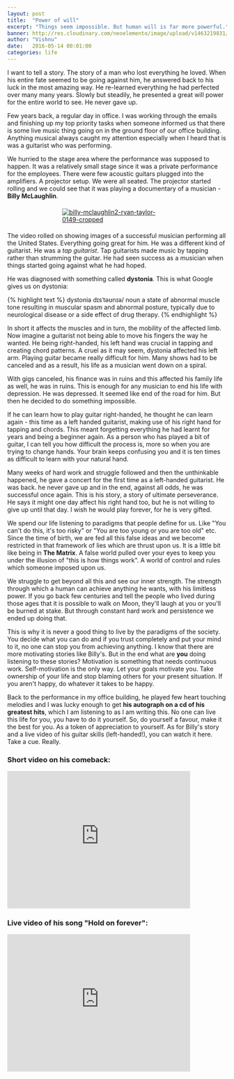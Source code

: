 ```yaml
---
layout: post
title:  "Power of will"
excerpt: "Things seem impossible. But human will is far more powerful."
banner: http://res.cloudinary.com/neoelemento/image/upload/v1463219831/blog/power_of_will-min.jpg
author: "Vishnu"
date:   2016-05-14 00:01:00
categories: life
---
```

I want to tell a story. The story of a man who lost everything he loved. When his entire fate seemed to be going against him, he answered back to his luck in the most amazing way. He re-learned everything he had perfected over many many years. Slowly but steadily, he presented a great will power for the entire world to see. He never gave up.

Few years back, a regular day in office. I was working through the emails and finishing up my top priority tasks when someone informed us that there is some live music thing going on in the ground floor of our office building. Anything musical always caught my attention especially when I heard that is was a guitarist who was performing.

We hurried to the stage area where the performance was supposed to happen. It was a relatively small stage since it was a private performance for the employees. There were few acoustic guitars plugged into the amplifiers. A projector setup. We were all seated. The projector started rolling and we could see that it was playing a documentary of a musician - **Billy McLaughlin**.

<div style="width: 50%; margin: 20px auto;">
<a data-flickr-embed="true"  href="https://www.flickr.com/photos/libbydorazione/4988669297/in/album-72157624828050627/" title="billy-mclaughlin2-ryan-taylor-0149-cropped"><img src="https://farm5.staticflickr.com/4088/4988669297_60166a7260_z.jpg" alt="billy-mclaughlin2-ryan-taylor-0149-cropped"></a><script async src="//embedr.flickr.com/assets/client-code.js" charset="utf-8"></script>
</div>

The video rolled on showing images of a successful musician performing all the United States. Everything going great for him. He was a different kind of guitarist. He was a *tap guitarist*. Tap guitarists made music by tapping rather than strumming the guitar. He had seen success as a musician when things started going against what he had hoped.

He was diagnosed with something called **dystonia**. This is what Google gives us on dystonia:

{% highlight text %}
dystonia
dɪsˈtəʊnɪə/
noun
a state of abnormal muscle tone resulting in muscular spasm and abnormal posture, 
typically due to neurological disease or a side effect of drug therapy.
{% endhighlight %}

In short it affects the muscles and in turn, the mobility of the affected limb. Now imagine a guitarist not being able to move his fingers the way he wanted. He being right-handed, his left hand was crucial in tapping and creating chord patterns. A cruel as it may seem, dystonia affected his left arm. Playing guitar became really difficult for him. Many shows had to be canceled and as a result, his life as a musician went down on a spiral. 

With gigs canceled, his finance was in ruins and this affected his family life as well, he was in ruins. This is enough for any musician to end his life with depression. He was depressed. It seemed like end of the road for him. But then he decided to do something impossible.

If he can learn how to play guitar right-handed, he thought he can learn again -  this time as a left handed guitarist, making use of his right hand for tapping and chords. This meant forgetting everything he had learnt for years and being a beginner again. As a person who has played a bit of guitar, I can tell you how difficult the process is, more so when you are trying to change hands. Your brain keeps confusing you and it is ten times as difficult to learn with your natural hand.

Many weeks of hard work and struggle followed and then the unthinkable happened, he gave a concert for the first time as a left-handed guitarist. He was back. he never gave up and in the end, against all odds, he was successful once again. This is his story, a story of ultimate perseverance. He says it might one day affect his right hand too, but he is not willing to give up until that day. I wish he would play forever, for he is very gifted.

We spend our life listening to paradigms that people define for us. Like "You can't do this, it's too risky" or "You are too young or you are too old" etc. Since the time of birth, we are fed all this false ideas and we become restricted in that framework of lies which are thrust upon us. It is a little bit like being in **The Matrix**. A false world pulled over your eyes to keep you under the illusion of "this is how things work". A world of control and rules which someone imposed upon us.

We struggle to get beyond all this and see our inner strength. The strength through which a human can achieve anything he wants, with his limitless power. If you go back few centuries and tell the people who lived during those ages that it is possible to walk on Moon, they'll laugh at you or you'll be burned at stake. But through constant hard work and persistence we ended up doing that.

This is why it is never a good thing to live by the paradigms of the society. You decide what you can do and if you trust completely and put your mind to it, no one can stop you from achieving anything. I know that there are more motivating stories like Billy's. But in the end what are **you** doing listening to these stories? Motivation is something that needs continuous work. Self-motivation is the only way. Let your goals motivate you. Take ownership of your life and stop blaming others for your present situation. If you aren't happy, do whatever it takes to be happy.

Back to the performance in my office building, he played few heart touching melodies and I was lucky enough to get **his autograph on a cd of his greatest hits**, which I am listening to as I am writing this. No one can live this life for you, you have to do it yourself. So, do yourself a favour, make it the best for you. As a token of appreciation to yourself.  As for Billy's story and a live video of his guitar skills (left-handed!), you can watch it here. Take a cue. Really.

### Short video on his comeback:

<div class="video-container">
    <iframe width="420" height="315" src="https://www.youtube.com/embed/N_8EV1KzWOY" frameborder="0" allowfullscreen></iframe>
</div>

### Live video of his song "Hold on forever":

<div class="video-container">
    <iframe width="420" height="315" src="https://www.youtube.com/embed/al035bHF51Q" frameborder="0" allowfullscreen></iframe>
</div>
